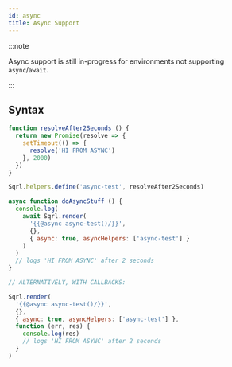 ```yaml
---
id: async
title: Async Support
---
```


:::note

Async support is still in-progress for environments not supporting `async`/`await`.

:::

## Syntax

```js
function resolveAfter2Seconds () {
  return new Promise(resolve => {
    setTimeout(() => {
      resolve('HI FROM ASYNC')
    }, 2000)
  })
}

Sqrl.helpers.define('async-test', resolveAfter2Seconds)

async function doAsyncStuff () {
  console.log(
    await Sqrl.render(
      '{{@async async-test()/}}',
      {},
      { async: true, asyncHelpers: ['async-test'] }
    )
  )
  // logs 'HI FROM ASYNC' after 2 seconds
}

// ALTERNATIVELY, WITH CALLBACKS:

Sqrl.render(
  '{{@async async-test()/}}',
  {},
  { async: true, asyncHelpers: ['async-test'] },
  function (err, res) {
    console.log(res)
    // logs 'HI FROM ASYNC' after 2 seconds
  }
)
```
